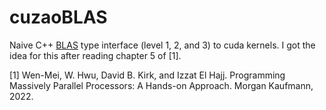 # cuzaoBLAS

Naive C++ [BLAS](https://en.wikipedia.org/wiki/Basic_Linear_Algebra_Subprograms) type interface (level 1, 2, and 3) to cuda kernels. I got the idea for this after reading chapter 5 of [1].

[1] Wen-Mei, W. Hwu, David B. Kirk, and Izzat El Hajj. Programming Massively Parallel Processors: A Hands-on Approach. Morgan Kaufmann, 2022.
